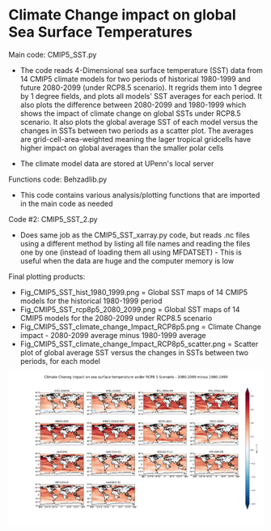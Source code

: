# Climate Change impact on global Sea Surface Temperatures

Main code: CMIP5_SST.py
* The code reads 4-Dimensional sea surface temperature (SST) data from 14 CMIP5 climate models for two periods of historical 1980-1999 and future 2080-2099 (under RCP8.5 scenario). It regrids them into 1 degree by 1 degree fields, and plots all models' SST averages for each period. It also plots the difference between 2080-2099 and 1980-1999 which shows the impact of climate change on global SSTs under RCP8.5 scenario. It also plots the global average SST of each model versus the changes in SSTs between two periods as a scatter plot. The averages are grid-cell-area-weighted meaning the lager tropical gridcells have higher impact on global averages than the smaller polar cells

* The climate model data are stored at UPenn's local server

Functions code: Behzadlib.py
* This code contains various analysis/plotting functions that are imported in the main code as needed

Code #2: CMIP5_SST_2.py
* Does same job as the CMIP5_SST_xarray.py code, but reads .nc files using a different method by listing all file names and reading the files one by one (instead of loading them all using MFDATSET) - This is useful when the data are huge and the computer memory is low

Final plotting products:

* Fig_CMIP5_SST_hist_1980_1999.png   = Global SST maps of 14 CMIP5 models for the historical 1980-1999 period
* Fig_CMIP5_SST_rcp8p5_2080_2099.png = Global SST maps of 14 CMIP5 models for the 2080-2099 under RCP8.5 scenario
* Fig_CMIP5_SST_climate_change_Impact_RCP8p5.png = Climate Change impact - 2080-2099 average minus 1980-1999 average
* Fig_CMIP5_SST_climate_change_Impact_RCP8p5_scatter.png = Scatter plot of global average SST versus the changes in SSTs between two periods, for each model



![Alt text](https://raw.githubusercontent.com/behzadasd/Climate-Change-Sea-Surface-Temperature/master/Fig_CMIP5_SST_climate_change_Impact_RCP8p5.png)
